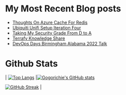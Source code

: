 # My Most Recent Blog posts
<!-- BLOG-POST-LIST:START -->
- [Thoughts On Azure Cache For Redis](https://www.gogorichie.com/blog/microsoft/thoughts-on-azure-cache-4-redis/)
- [Ubiquiti Unifi Setup Iteration Four](https://www.gogorichie.com/blog/ubiquiti-unifi-setup-iteration-four/)
- [Taking My Security Grade From D to A](https://www.gogorichie.com/blog/security-grade/)
- [Terrafy Knowledge Share](https://www.gogorichie.com/blog/microsoft/terrafyknowledge/)
- [DevOps Days Birmingham Alabama 2022 Talk](https://www.gogorichie.com/blog/devopsdaysbham-2022-talk/)
<!-- BLOG-POST-LIST:END -->

# Github Stats
| [![Top Langs](https://github-readme-stats.vercel.app/api/top-langs/?username=gogorichie&langs_count=6)](https://github.com/gogorichie) |[![Gogorichie's GitHub stats](https://github-readme-stats.vercel.app/api?username=gogorichie&show_icons=true)](https://github.com/anuraghazra/github-readme-stats)

[![GitHub Streak](https://github-readme-streak-stats.herokuapp.com/?user=gogorichie)](https://git.io/streak-stats)  |








  

